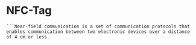 # NFC-Tag

    ```Near-field communication is a set of communication protocols that enables communication between two electronic devices over a distance of 4 cm or less.
